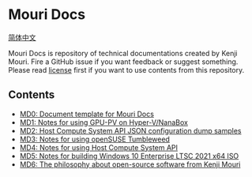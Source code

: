 ﻿# Mouri Docs

[简体中文](ReadMe.zh-CN.md)

Mouri Docs is repository of technical documentations created by Kenji Mouri.
Fire a GitHub issue if you want feedback or suggest something. Please read 
[license](License.md) first if you want to use contents from this repository.

## Contents

- [MD0: Document template for Mouri Docs](docs/0/ReadMe.md)
- [MD1: Notes for using GPU-PV on Hyper-V/NanaBox](docs/1)
- [MD2: Host Compute System API JSON configuration dump samples](docs/2)
- [MD3: Notes for using openSUSE Tumbleweed](docs/3)
- [MD4: Notes for using Host Compute System API](docs/4)
- [MD5: Notes for building Windows 10 Enterprise LTSC 2021 x64 ISO](docs/5)
- [MD6: The philosophy about open-source software from Kenji Mouri](docs/6/ReadMe.md)
